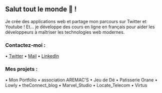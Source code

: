## Salut tout le monde 👋 !

Je crée des applications web et partage mon parcours sur Twitter et Youtube ! Et… je développe des cours en ligne en français pour aider les développeurs à maîtriser les technologies web modernes.

### Contactez-moi :
•	[Twitter](https://x.com/eleazarnabet_?s=21)
•	[Mail](mailto:nabet.eleazar@gmail.com)
•	[LinkedIn](https://linkedin.com/in/nabet-eleazar-6b642228a/)

### Mes projets :
• Mon Portfolio
• association AREMAC'S
• Jeu de Dé
• Patisserie Orane
• Lowly
• theConnect_blog
• Marvel_Studio
• Locate_Telecom
• Virtus


